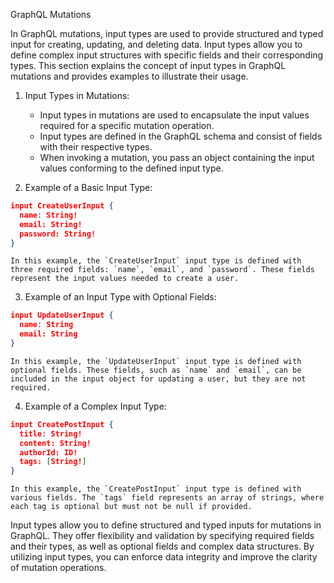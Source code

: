 GraphQL Mutations

In GraphQL mutations, input types are used to provide structured and typed input for creating, updating, and deleting data. Input types allow you to define complex input structures with specific fields and their corresponding types. This section explains the concept of input types in GraphQL mutations and provides examples to illustrate their usage.

1. Input Types in Mutations:
    
    - Input types in mutations are used to encapsulate the input values required for a specific mutation operation.
    - Input types are defined in the GraphQL schema and consist of fields with their respective types.
    - When invoking a mutation, you pass an object containing the input values conforming to the defined input type.
2. Example of a Basic Input Type:
    
``` json
input CreateUserInput {
  name: String!
  email: String!
  password: String!
}
```
    
    In this example, the `CreateUserInput` input type is defined with three required fields: `name`, `email`, and `password`. These fields represent the input values needed to create a user.
    
3. Example of an Input Type with Optional Fields:
    
``` json
input UpdateUserInput {
  name: String
  email: String
}
```
    
    In this example, the `UpdateUserInput` input type is defined with optional fields. These fields, such as `name` and `email`, can be included in the input object for updating a user, but they are not required.
    
4. Example of a Complex Input Type:
    
``` json
input CreatePostInput {
  title: String!
  content: String!
  authorId: ID!
  tags: [String!]
}
```
    
    In this example, the `CreatePostInput` input type is defined with various fields. The `tags` field represents an array of strings, where each tag is optional but must not be null if provided.
    

Input types allow you to define structured and typed inputs for mutations in GraphQL. They offer flexibility and validation by specifying required fields and their types, as well as optional fields and complex data structures. By utilizing input types, you can enforce data integrity and improve the clarity of mutation operations.